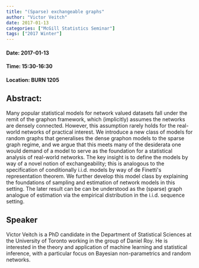 ```yaml
---
title: "(Sparse) exchangeable graphs"
author: "Victor Veitch"
date: 2017-01-13
categories: ["McGill Statistics Seminar"]
tags: ["2017 Winter"]
---
```


#### Date: 2017-01-13
#### Time: 15:30-16:30
#### Location: BURN 1205

## Abstract:

Many popular statistical models for network valued datasets fall under the remit of the graphon framework, which (implicitly) assumes the networks are densely connected. However, this assumption rarely holds for the real-world networks of practical interest. We introduce a new class of models for random graphs that generalises the dense graphon models to the sparse graph regime, and we argue that this meets many of the desiderata one would demand of a model to serve as the foundation for a statistical analysis of real-world networks. The key insight is to define the models by way of a novel notion of exchangeability; this is analogous to the specification of conditionally i.i.d. models by way of de Finetti's representation theorem. We further develop this model class by explaining the foundations of sampling and estimation of network models in this setting. The later result can be can be understood as the (sparse) graph analogue of estimation via the empirical distribution in the i.i.d. sequence setting.




## Speaker

Victor Veitch is a PhD candidate in the Department of Statistical Sciences at the University of Toronto working in the group of Daniel Roy. He is interested in the theory and application of machine learning and statistical inference, with a particular focus on Bayesian non-parametrics and random networks.


